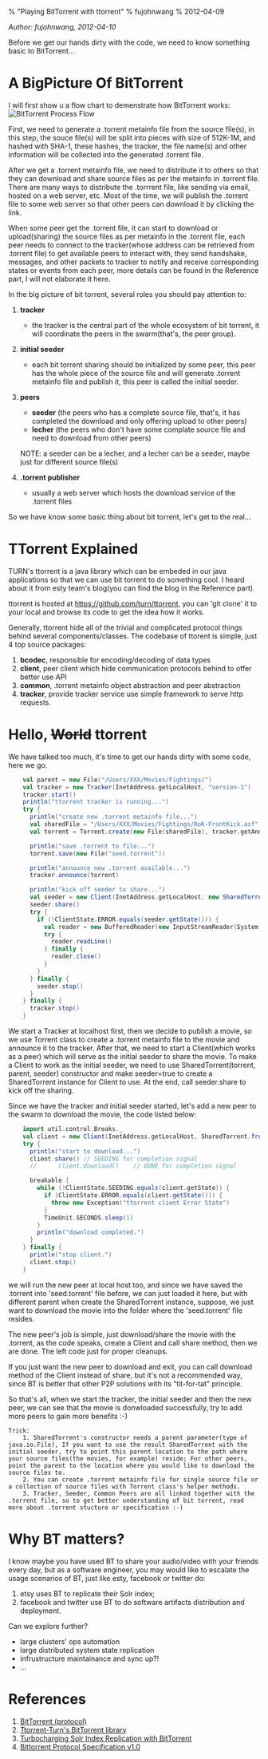 % "Playing BitTorrent with ttorrent"
% fujohnwang
% 2012-04-09

_Author: fujohnwang, 2012-04-10_

Before we get our hands dirty with the code, we need to know something basic to BitTorrent...

# A BigPicture Of BitTorrent

I will first show u a flow chart to demenstrate how BitTorrent works:
![BitTorrent Process Flow](../images/ttorrent/BT-Process-Flow.png)

First, we need to generate a .torrent metainfo file from the source file(s), in this step, the souce file(s) will be split into pieces with size of 512K-1M, and hashed with SHA-1, these hashes, the tracker, the file name(s) and other information will be collected into the generated .torrent file.

After we get a .torrent metainfo file, we need to distribute it to others so that they can download and share source files as per the metainfo in .torrent file. There are many ways to distribute the .torrrent file, like sending via email, hosted on a web server, etc. Most of the time, we will publish the .torrent file to some web server so that other peers can download it by clicking the link.

When some peer get the .torrent file, it can start to download or upload(sharing) the source files as per metainfo in the .torrent file, each peer needs to connect to the tracker(whose address can be retrieved from .torrent file) to get available peers to interact with, they send handshake, messages, and other packets to tracker to notify and receive corresponding states or events from each peer, more details can be found in the Reference part, I will not elaborate it here.

In the big picture of bit torrent, several roles you should pay attention to:

1. **tracker** 
    - the tracker is the central part of the whole ecosystem of bit torrent, it will coordinate the peers in the swarm(that's, the peer group).
2. **initial seeder**
    - each bit torrent sharing should be initialized by some peer, this peer has the whole piece of the source file and will generate .torrent metainfo file and publish it, this peer is called the initial seeder.
3. **peers**
    - **seeder** (the peers who has a complete source file, that's, it has completed the download and only offering upload to other peers)
    - **lecher** (the peers who don't have some complate source file and need to download from other peers)
    
    NOTE: a seeder can be a lecher, and a lecher can be a seeder, maybe just for different source file(s)
    
4. **.torrent publisher**
    - usually a web server which hosts the download service of the .torrent files

So we have know some basic thing about bit torrent, let's get to the real...

# TTorrent Explained

TURN's ttorrent is a java library which can be embeded in our java applications so that we can use bit torrent to do something cool. I heard about it from esty team's blog(you can find the blog in the Reference part).

ttorrent is hosted at <https://github.com/turn/ttorrent>, you can 'git clone' it to your local and browse its code to get the idea how it works.

Generally, ttorrent hide all of the trivial and complicated protocol things behind several components/classes. The codebase of ttorent is simple, just 4 top source packages:

1.  **bcodec**,  responsible for encoding/decoding of data types
2.  **client**, peer client which hide communication protocols behind to offer better use API
3.  **common**, .torrent metainfo object abstraction and peer abstraction
4.  **tracker**,  provide tracker service use simple framework to serve http requests.

# Hello, <del>World</del> ttorrent

We have talked too much, it's time to get our hands dirty with some code, here we go.


```scala    val parent = new File("/Users/XXX/Movies/Fightings/")
    val tracker = new Tracker(InetAddress.getLocalHost, "version-1")
    tracker.start()
    println("ttorrent tracker is running...")
    try {
      println("create new .torrent metainfo file...")
      val sharedFile = "/Users/XXX/Movies/Fightings/RoK-FrontKick.asf"
      val torrent = Torrent.create(new File(sharedFile), tracker.getAnnounceUrl, "createdByDarren")

      println("save .torrent to file...")
      torrent.save(new File("seed.torrent"))

      println("announce new .torrent available...")
      tracker.announce(torrent)

      println("kick off seeder to share...")
      val seeder = new Client(InetAddress.getLocalHost, new SharedTorrent(torrent, parent, true))
      seeder.share()
      try {
        if (!ClientState.ERROR.equals(seeder.getState())) {
          val reader = new BufferedReader(new InputStreamReader(System.in))
          try {
            reader.readLine()
          } finally {
            reader.close()
          }
        }
      } finally {
        seeder.stop()
      }
    } finally {
      tracker.stop()
    }```


We start a Tracker at localhost first, then we decide to publish a movie, so we use Torrent class to create a .torrent metainfo file to the movie and announce it to the tracker. After that, we need to start a Client(which works as a peer) which will serve as the initial seeder to share the movie. To make a Client to work as the initial seeder, we need to use SharedTorrent(torrent, parent, seeder) constructor and make seeder=true to create a SharedTorrent instance for Client to use. 
At the end, call seeder.share to kick off  the sharing.


Since we have the tracker and initial seeder started, let's add a new peer to the swarm to download the movie, the code listed below:



```scala    import util.control.Breaks._
    val client = new Client(InetAddress.getLocalHost, SharedTorrent.fromFile(new File("seed.torrent"), new File(".")))
    try {
      println("start to download...")
      client.share() // SEEDING for completion signal
      //      client.download()    // DONE for completion signal

      breakable {
        while (!ClientState.SEEDING.equals(client.getState)) {
          if (ClientState.ERROR.equals(client.getState())) {
            throw new Exception("ttorrent client Error State")
          }
          TimeUnit.SECONDS.sleep(1)
        }
        println("download completed.")
      }
    } finally {
      println("stop client.")
      client.stop()
    }```


we will run the new peer at local host too, and since we have saved the .torrent into 'seed.torrent' file before, we can just loaded it here, but with different parent when create the SharedTorrent instance, suppose, we just want to download the movie into the folder where the 'seed.torrent' file resides.

The new peer's job is simple, just download/share the movie with the .torrent, as the code speaks, create a Client and call share method, then we are done. The left code just for proper cleanups.

If you just want the new peer to download and exit, you can call download method of the Client instead of share, but it's not a recommended way, since BT is better that other P2P solutions with its "tit-for-tat" principle.

So that's all, when we start the tracker, the initial seeder and then the new peer, we can see that the movie is donwloaded successfully, try to add more peers to gain more benefits :-)

    Trick: 
        1. SharedTorrent's constructor needs a parent parameter(type of java.io.File), If you want to use the result SharedTorrent with the initial seeder, try to point this parent location to the path where your source files(the movies, for example) reside; For other peers, point the parent to the location where you would like to download the source files to. 
        2. You can create .torrent metainfo file for single source file or a collection of source files with Torrent class's helper methods.
        3. Tracker, Seeder, Common Peers are all linked together with the .torrent file, so to get better understanding of bit torrent, read more about .torrent stucture or specification :-)

# Why BT matters?

I know maybe you have used BT to share your audio/video with your friends every day, but as a software engineer, you may would like to escalate the usage scenarios of BT, just like esty, facebook or twitter do:

1. etsy uses BT to replicate their Solr index;
2. facebook and twitter use BT to do software artifacts distribution and deployment. 

Can we explore further?  

* large clusters' ops automation
* large distributed system state replication
* infrustructure maintainance and sync up?!
* ...

# References
1. [BitTorrent (protocol)](http://en.wikipedia.org/wiki/BitTorrent_(protocol))
2. [Ttorrent-Turn's BitTorrent library](http://turn.github.com/ttorrent/)
3. [Turbocharging Solr Index Replication with BitTorrent](http://codeascraft.etsy.com/2012/01/23/solr-bittorrent-index-replication/)
4. [Bittorrent Protocol Specification v1.0](http://wiki.theory.org/BitTorrentSpecification)

